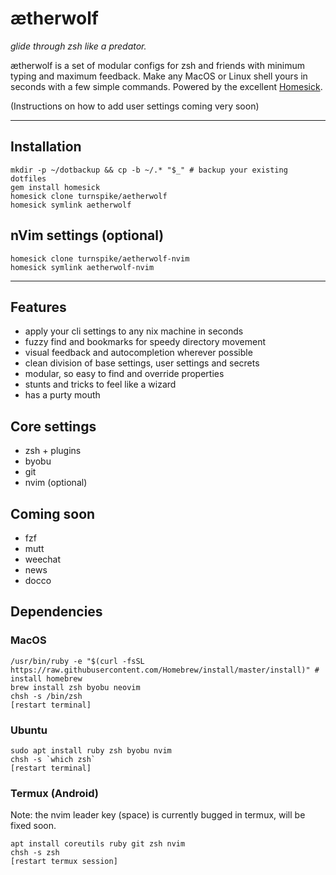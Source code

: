 # ætherwolf

_glide through zsh like a predator._

ætherwolf is a set of modular configs for zsh and friends with minimum typing and maximum feedback. Make any MacOS or Linux shell yours in seconds with a few simple commands. Powered by the excellent [Homesick](https://github.com/technicalpickles/homesick).

(Instructions on how to add user settings coming very soon)

***

## Installation

    mkdir -p ~/dotbackup && cp -b ~/.* "$_" # backup your existing dotfiles
    gem install homesick
    homesick clone turnspike/aetherwolf
    homesick symlink aetherwolf
    
## nVim settings (optional)

    homesick clone turnspike/aetherwolf-nvim
    homesick symlink aetherwolf-nvim
    
***

## Features

  * apply your cli settings to any nix machine in seconds
  * fuzzy find and bookmarks for speedy directory movement
  * visual feedback and autocompletion wherever possible
  * clean division of base settings, user settings and secrets
  * modular, so easy to find and override properties
  * stunts and tricks to feel like a wizard
  * has a purty mouth

## Core settings

  * zsh + plugins
  * byobu
  * git
  * nvim (optional)

## Coming soon

  * fzf
  * mutt
  * weechat
  * news
  * docco

## Dependencies

### MacOS

    /usr/bin/ruby -e "$(curl -fsSL https://raw.githubusercontent.com/Homebrew/install/master/install)" # install homebrew
    brew install zsh byobu neovim
    chsh -s /bin/zsh
    [restart terminal]
  
### Ubuntu

    sudo apt install ruby zsh byobu nvim 
    chsh -s `which zsh`
    [restart terminal]

### Termux (Android)

Note: the nvim leader key (space) is currently bugged in termux, will be fixed soon. 

    apt install coreutils ruby git zsh nvim
    chsh -s zsh
    [restart termux session]
